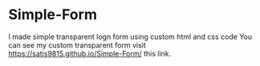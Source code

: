 # Simple-Form
I made simple transparent logn form using custom html and css code
You can see my custom transparent form visit  https://satis9815.github.io/Simple-Form/ this link.
